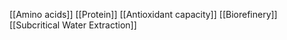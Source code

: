 [[Amino acids]]
[[Protein]]
[[Antioxidant capacity]]
[[Biorefinery]]
[[Subcritical Water Extraction]]
